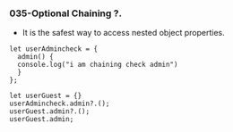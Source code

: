 ### 035-Optional Chaining ?.

* It is the safest way to access nested object properties.

```
let userAdmincheck = {
  admin() {
  console.log("i am chaining check admin")
  }
};

let userGuest = {}
userAdmincheck.admin?.();
userGuest.admin?.();
userGuest.admin;
```